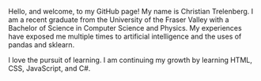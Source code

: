Hello, and welcome, to my GitHub page! My name is Christian Trelenberg.
I am a recent graduate from the University of the Fraser Valley with a Bachelor of Science in Computer Science and Physics. My experiences have exposed me multiple times to artificial intelligence and the uses of pandas and sklearn.

I love the pursuit of learning. I am continuing my growth by learning HTML, CSS, JavaScript, and C#.

<!---
ctrelenberg/ctrelenberg is a ✨ special ✨ repository because its `README.md` (this file) appears on your GitHub profile.
You can click the Preview link to take a look at your changes.
--->
